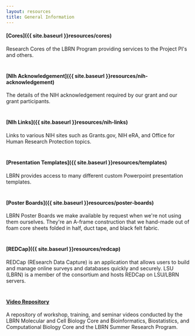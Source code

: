 ```yaml
---
layout: resources
title: General Information
---
```


<style>
	h3 { margin-bottom: 20px }
	ul { list-style: none; margin-bottom: 40px; }
	p { margin-bottom: 40px }
</style>


#### [Cores]({{ site.baseurl }}resources/cores)

Research Cores of the LBRN Program providing services to the Project PI's and others.

#### [NIh Acknowledgement]({{ site.baseurl }}resources/nih-acknowledgement)

The details of the NIH acknowledgement required by our grant and our grant participants.

#### [NIh Links]({{ site.baseurl }}resources/nih-links)

Links to various NIH sites such as Grants.gov, NIH eRA, and Office for Human Research Protection topics.

#### [Presentation Templates]({{ site.baseurl }}resources/templates)

LBRN provides access to many different custom Powerpoint presentation templates.

#### [Poster Boards]({{ site.baseurl }}resources/poster-boards)

LBRN Poster Boards we make available by request when we're not using them ourselves. They're an A-frame construction that we hand-made out of foam core sheets folded in half, duct tape, and black felt fabric.

#### [REDCap]({{ site.baseurl }}resources/redcap)

REDCap (REsearch Data Capture) is an application that allows users to build and manage online surveys and databases quickly and securely. LSU (LBRN) is a member of the consortium and hosts REDCap on LSU/LBRN servers.

#### [Video Repository](https://www.youtube.com/user/LBRNINBRE/videos)

A repository of workshop, training, and seminar videos conducted by the LBRN Molecular and Cell Biology Core and Bioinformatics, Biostatistics, and Computational Biology Core and the LBRN Summer Research Program.
